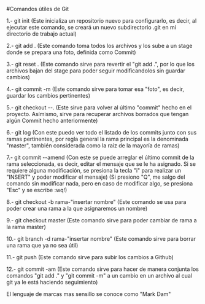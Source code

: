 #Comandos útiles de Git

1.- git init (Este inicializa un repositorio nuevo para configurarlo, es decir, al ejecutar este comando, se creará un nuevo subdirectorio .git en mi directorio de trabajo actual)

2.- git add . (Este comando toma todos los archivos y los sube a un stage donde se prepara una foto, definida como Commit)

3.- git reset . (Este comando sirve para revertir el "git add .", por lo que los archivos bajan del stage para poder seguir modificandolos sin guardar cambios)

4.- git commit -m (Este comando sirve para tomar esa "foto", es decir, guardar los cambios pertinentes)

5.- git checkout --. (Este sirve para volver al último "commit" hecho en el proyecto. Asímismo, sirve para recuperar archivos borrados que tengan algún Commit hecho anteriormente)

6.- git log (Con este puedo ver todo el listado de los commits junto con sus ramas pertinentes, por regla general la rama principal es la denominada "master", también considerada como la raíz de la mayoría de ramas)

7.- git commit --amend (Con este se puede arreglar el último commit de la rama seleccionada, es decir, editar el mensaje que se le ha asignado. Si se requiere alguna modificación, se presiona la tecla "i" para realizar un "INSERT" y poder modificar el mensaje) (Si presiono "Q", me salgo del comando sin modificar nada, pero en caso de modificar algo, se presiona "Esc" y se escribe :wq!)

8.- git checkout -b rama-"insertar nombre" (Este comando se usa para poder crear una rama a la que asignaremos un nombre)

9.- git checkout master (Este comando sirve para poder cambiar de rama a la rama master)

10.- git branch -d rama-"insertar nombre" (Este comando sirve para borrar una rama que ya no sea útil)

11.- git push (Este comando sirve para subir los cambios a Github)

12.- git commit -am (Este comando sirve para hacer de manera conjunta los comandos "git add ." y "git commit -m" a un cambio en un archivo al cual git ya le está haciendo seguimiento)

El lenguaje de marcas mas sensillo se conoce como "Mark Dam"
